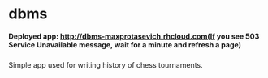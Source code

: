 dbms
====
**Deployed app: http://dbms-maxprotasevich.rhcloud.com(If you see 503 Service Unavailable message, wait for a minute and refresh a page)**
###
Simple app used for writing history of chess tournaments.
